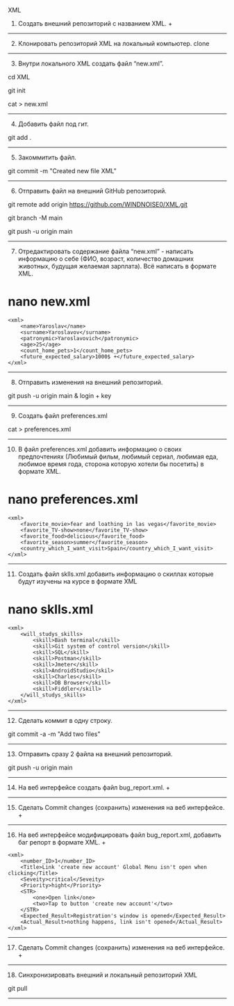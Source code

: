 XML

1. Создать внешний репозиторий c названием XML. +
***
2. Клонировать репозиторий XML на локальный компьютер. clone
***
3. Внутри локального XML создать файл “new.xml”. 

cd XML 

git init 

cat > new.xml
***
4. Добавить файл под гит. 

git add .
***
5. Закоммитить файл. 

git commit -m "Created new file XML"
***
6. Отправить файл на внешний GitHub репозиторий.

git remote add origin https://github.com/WINDNOISE0/XML.git

git branch -M main

git push -u origin main
***
7. Отредактировать содержание файла “new.xml” - написать информацию о себе (ФИО, возраст, количество домашних животных, будущая желаемая зарплата). Всё написать в формате XML.
 # nano new.xml
```
<xml>
    <name>Yaroslav</name>
    <surname>Yaroslavov</surname>
    <patronymic>Yaroslavovich</patronymic>
    <age>25</age>
    <count_home_pets>1</count_home_pets>
    <future_expected_salary>1000$ +</future_expected_salary>
</xml>
```
***
8. Отправить изменения на внешний репозиторий. 

git push -u origin main & login + key
***
9. Создать файл preferences.xml

cat > preferences.xml
***
10. В файл preferences.xml добавить информацию о своих предпочтениях (Любимый фильм, любимый сериал, любимая еда, любимое время года, сторона которую хотели бы посетить) в формате XML.
 # nano preferences.xml
```
<xml>
    <favorite_movie>fear and loathing in las vegas</favorite_movie>
    <favorite_TV-show>none</favorite_TV-show>
    <favorite_food>delicious</favorite_food>
    <favorite_season>summer</favorite_season>
    <country_which_I_want_visit>Spain</country_which_I_want_visit>
</xml>
```
***
11. Создать файл sklls.xml добавить информацию о скиллах которые будут изучены на курсе в формате XML
 # nano sklls.xml
```
<xml>
    <will_studys_skills>
        <skill>Bash terminal</skill>
        <skill>Git system of control version</skill>
        <skill>SQL</skill>
        <skill>Postman</skill>
        <skill>Jmeter</skill>
        <skil>AndroidStudio</skil>
        <skill>Charles</skill>
        <skill>DB Browser</skill>
        <skill>Fiddler</skill>
    </will_studys_skills>
</xml>
```
***
12. Сделать коммит в одну строку. 

git commit -a -m "Add two files"
***
13. Отправить сразу 2 файла на внешний репозиторий. 

git push -u origin main
***
14. На веб интерфейсе создать файл bug_report.xml. +
***
15. Сделать Commit changes (сохранить) изменения на веб интерфейсе. +
***
16. На веб интерфейсе модифицировать файл bug_report.xml, добавить баг репорт в формате XML. +
```
<xml>
    <number_ID>1</number_ID>
    <Title>Link 'create new account' Global Menu isn't open when clicking</Title>
    <Seveity>critical</Seveity>
    <Priority>hight</Priority>
    <STR>
        <one>Open link</one>
        <two>Tap to button 'create new account'</two>
    </STR>
    <Expected_Result>Registration's window is opened</Expected_Result>
    <Actual_Result>nothing happens, link isn't opened</Actual_Result>
</xml>
```
***
17. Сделать Commit changes (сохранить) изменения на веб интерфейсе. +
***
18. Синхронизировать внешний и локальный репозиторий XML 

git pull
***
